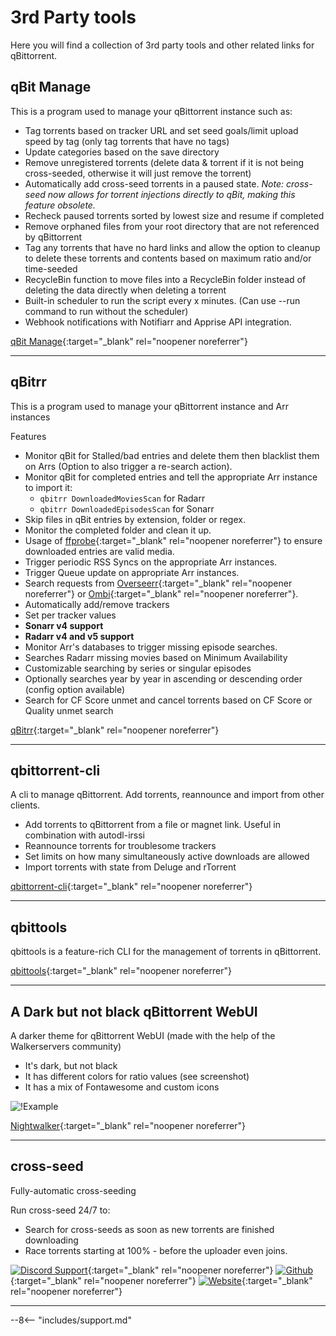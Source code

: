# 3rd Party tools

Here you will find a collection of 3rd party tools and other related links for qBittorrent.

## qBit Manage

This is a program used to manage your qBittorrent instance such as:

- Tag torrents based on tracker URL and set seed goals/limit upload speed by tag (only tag torrents that have no tags)
- Update categories based on the save directory
- Remove unregistered torrents (delete data & torrent if it is not being cross-seeded, otherwise it will just remove the torrent)
- Automatically add cross-seed torrents in a paused state. _Note: cross-seed now allows for torrent injections directly to qBit, making this feature obsolete._
- Recheck paused torrents sorted by lowest size and resume if completed
- Remove orphaned files from your root directory that are not referenced by qBittorrent
- Tag any torrents that have no hard links and allow the option to cleanup to delete these torrents and contents based on maximum ratio and/or time-seeded
- RecycleBin function to move files into a RecycleBin folder instead of deleting the data directly when deleting a torrent
- Built-in scheduler to run the script every x minutes. (Can use --run command to run without the scheduler)
- Webhook notifications with Notifiarr and Apprise API integration.

[qBit Manage](https://github.com/StuffAnThings/qbit_manage){:target="\_blank" rel="noopener noreferrer"}

---

## qBitrr

This is a program used to manage your qBittorrent instance and Arr instances

Features

- Monitor qBit for Stalled/bad entries and delete them then blacklist them on Arrs (Option to also trigger a re-search action).
- Monitor qBit for completed entries and tell the appropriate Arr instance to import it:
    - `qbitrr DownloadedMoviesScan` for Radarr
    - `qbitrr DownloadedEpisodesScan` for Sonarr
- Skip files in qBit entries by extension, folder or regex.
- Monitor the completed folder and clean it up.
- Usage of [ffprobe](https://github.com/FFmpeg/FFmpeg){:target="\_blank" rel="noopener noreferrer"} to ensure downloaded entries are valid media.
- Trigger periodic RSS Syncs on the appropriate Arr instances.
- Trigger Queue update on appropriate Arr instances.
- Search requests from [Overseerr](https://github.com/sct/overseerr){:target="\_blank" rel="noopener noreferrer"} or [Ombi](https://github.com/Ombi-app/Ombi){:target="\_blank" rel="noopener noreferrer"}.
- Automatically add/remove trackers
- Set per tracker values
- **Sonarr v4 support**
- **Radarr v4 and v5 support**
- Monitor Arr's databases to trigger missing episode searches.
- Searches Radarr missing movies based on Minimum Availability
- Customizable searching by series or singular episodes
- Optionally searches year by year in ascending or descending order (config option available)
- Search for CF Score unmet and cancel torrents based on CF Score or Quality unmet search

[qBitrr](https://github.com/Feramance/qBitrr){:target="\_blank" rel="noopener noreferrer"}

---

## qbittorrent-cli

A cli to manage qBittorrent. Add torrents, reannounce and import from other clients.

- Add torrents to qBittorrent from a file or magnet link. Useful in combination with autodl-irssi
- Reannounce torrents for troublesome trackers
- Set limits on how many simultaneously active downloads are allowed
- Import torrents with state from Deluge and rTorrent

[qbittorrent-cli](https://github.com/ludviglundgren/qbittorrent-cli){:target="\_blank" rel="noopener noreferrer"}

---

## qbittools

qbittools is a feature-rich CLI for the management of torrents in qBittorrent.

[qbittools](https://gitlab.com/AlexKM/qbittools){:target="\_blank" rel="noopener noreferrer"}

---

## A Dark but not black qBittorrent WebUI

A darker theme for qBittorrent WebUI (made with the help of the Walkerservers community)

- It's dark, but not black
- It has different colors for ratio values (see screenshot)
- It has a mix of Fontawesome and custom icons

![!Example](https://raw.githubusercontent.com/brettpetch/nightwalker/main/preview.png)

[Nightwalker](https://github.com/brettpetch/nightwalker){:target="\_blank" rel="noopener noreferrer"}

---

## cross-seed

Fully-automatic cross-seeding

Run cross-seed 24/7 to:

- Search for cross-seeds as soon as new torrents are finished downloading
- Race torrents starting at 100% - before the uploader even joins.

[![Discord Support](https://img.shields.io/discord/880949701845872672?style=flat-square&color=4051B5&logo=discord)](https://discord.gg/jpbUFzS5Wb){:target="\_blank" rel="noopener noreferrer"}
[![Github](https://img.shields.io/github/v/release/mmgoodnow/cross-seed?color=4051B5&display_name=tag&label=Version&logo=github)](https://github.com/mmgoodnow/cross-seed){:target="\_blank" rel="noopener noreferrer"}
[![Website](https://img.shields.io/website?label=Website&url=https%3A%2F%2Fwww.cross-seed.org%2F)](https://www.cross-seed.org/){:target="\_blank" rel="noopener noreferrer"}

---

--8<-- "includes/support.md"
